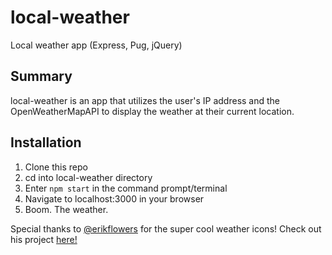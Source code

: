 # local-weather
Local weather app (Express, Pug, jQuery)

## Summary
local-weather is an app that utilizes the user's IP address and the OpenWeatherMapAPI to display the weather at their current location.

## Installation
1. Clone this repo
2. cd into local-weather directory
3. Enter `npm start` in the command prompt/terminal
4. Navigate to localhost:3000 in your browser
5. Boom. The weather.

Special thanks to [@erikflowers](https://github.com/erikflowers) for the super cool weather icons! 
Check out his project [here!](https://github.com/erikflowers/weather-icons)
